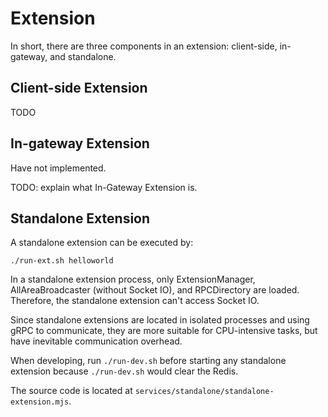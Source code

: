 # Extension
In short, there are three components in an extension: client-side, in-gateway, and standalone.

## Client-side Extension
TODO

## In-gateway Extension
Have not implemented.

TODO: explain what In-Gateway Extension is.

## Standalone Extension
A standalone extension can be executed by:
```
./run-ext.sh helloworld
```

In a standalone extension process, only ExtensionManager, AllAreaBroadcaster (without Socket IO), and RPCDirectory are loaded. Therefore, the standalone extension can't access Socket IO.

Since standalone extensions are located in isolated processes and using gRPC to communicate, they are more suitable for CPU-intensive tasks, but have inevitable communication overhead.

When developing, run `./run-dev.sh` before starting any standalone extension because `./run-dev.sh` would clear the Redis.

The source code is located at `services/standalone/standalone-extension.mjs`.